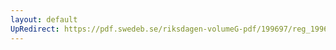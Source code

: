 ```yaml
---
layout: default
UpRedirect: https://pdf.swedeb.se/riksdagen-volumeG-pdf/199697/reg_199697/reg_199697_0293.pdf
---
```

